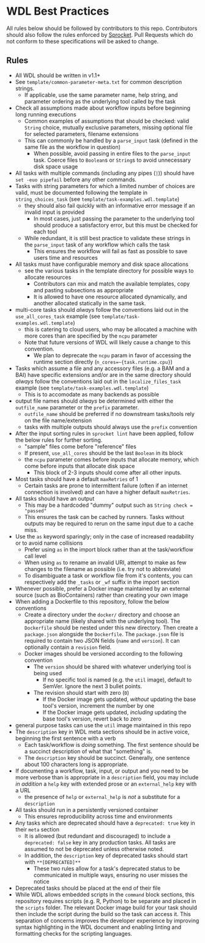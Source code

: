 # WDL Best Practices

All rules below should be followed by contributors to this repo. Contributors should also follow the rules enforced by [Sprocket](https://sprocket.bio/). Pull Requests which do not conform to these specifications will be asked to change.

## Rules

- All WDL should be written in v1.1+
- See `template/common-parameter-meta.txt` for common description strings.
  - If applicable, use the same parameter name, help string, and parameter ordering as the underlying tool called by the task
- Check all assumptions made about workflow inputs before beginning long running executions
  - Common examples of assumptions that should be checked: valid `String` choice, mutually exclusive parameters, missing optional file for selected parameters, filename extensions
  - This can commonly be handled by a `parse_input` task (defined in the same file as the workflow in question)
    - When possible, avoid passing in entire files to the `parse_input` task. Coerce files to `Boolean`s or `String`s to avoid unnecessary disk space usage
- All tasks with multiple commands (including any pipes (`|`)) should have `set -euo pipefail` before any other commands.
- Tasks with string parameters for which a limited number of choices are valid, must be documented following the template in `string_choices_task` (see `template/task-examples.wdl.template`)
  - they should also fail quickly with an informative error message if an invalid input is provided
    - In most cases, just passing the parameter to the underlying tool should produce a satisfactory error, but this must be checked for each tool
  - While redundant, it is still best practice to validate these strings in the `parse_input` task of any workflow which calls the task
    - This ensures the workflow will fail as fast as possible to save users time and resources
- All tasks must have configurable memory and disk space allocations
  - see the various tasks in the template directory for possible ways to allocate resources
    - Contributors can mix and match the available templates, copy and pasting subsections as appropriate
    - It is allowed to have one resource allocated dynamically, and another allocated statically in the same task.
- multi-core tasks should *always* follow the conventions laid out in the `use_all_cores_task` example (see `template/task-examples.wdl.template`)
  - this is catering to cloud users, who may be allocated a machine with more cores than are specified by the `ncpu` parameter
  - Note that future versions of WDL will likely cause a change to this convention.
    - We plan to deprecate the `ncpu` param in favor of accessing the runtime section directly (`n_cores=~{task.runtime.cpu}`)
- Tasks which assume a file and any accessory files (e.g. a BAM and a BAI) have specific extensions and/or are in the same directory should *always* follow the conventions laid out in the `localize_files_task` example (see `template/task-examples.wdl.template`)
  - This is to accomodate as many backends as possible
- output file names should *always* be determined with either the `outfile_name` parameter or the `prefix` parameter.
  - `outfile_name` should be preferred if no downstream tasks/tools rely on the file name/extension
  - tasks with multiple outputs should always use the `prefix` convention
- After the input sorting rules in `sprocket lint` have been applied, follow the below rules for further sorting.
  - "sample" files come before "reference" files
  - If present, `use_all_cores` should be the last `Boolean` in its block
  - the `ncpu` parameter comes before inputs that allocate memory, which come before inputs that allocate disk space
    - This block of 2-3 inputs should come after all other inputs.
- Most tasks should have a default `maxRetries` of 1
  - Certain tasks are prone to intermittent failure (often if an internet connection is involved) and can have a higher default `maxRetries`.
- All tasks should have an output
  - This may be a hardcoded "dummy" output such as `String check = "passed"`
  - This ensures the task can be cached by runners. Tasks without outputs may be required to rerun on the same input due to a cache miss.
- Use the `as` keyword sparingly; only in the case of increased readability or to avoid name collisions
  - Prefer using `as` in the import block rather than at the task/workflow call level
  - When using `as` to rename an invalid URI, attempt to make as few changes to the filename as possible (i.e. try not to abbreviate)
  - To disambiguate a task or workflow file from it's contents, you can respectively add the `_tasks` or `_wf` suffix in the import section
- Whenever possible, prefer a Docker image maintained by an external source (such as BioContainers) rather than creating your own image
- When adding a Dockerfile to this repository, follow the below conventions
  - Create a directory under the `docker/` directory and choose an appropriate name (likely shared with the underlying tool). The `Dockerfile` should be nested under this new directory. Then create a `package.json` alongside the `Dockerfile`. The `package.json` file is required to contain two JSON fields (`name` and `version`). It can optionally contain a `revision` field.
  - Docker images should be versioned according to the following convention
    - The `version` should be shared with whatever underlying tool is being used
      - If no specific tool is named (e.g. the `util` image), default to SemVer. Ignore the next 3 bullet points.
    - The revision should start with zero (`0`)
      - If the Docker image gets updated, *without* updating the base tool's version, increment the number by one
      - If the Docker image gets updated, *including* updating the base tool's version, revert back to zero
- general purpose tasks can use the `util` image maintained in this repo
- The `description` key in WDL meta sections should be in active voice, beginning the first sentence with a verb
  - Each task/workflow is _doing_ something. The first sentence should be a succinct description of what that "something" is.
  - The `description` key should be succinct. Generally, one sentence about 100 characters long is appropriate.
- If documenting a workflow, task, input, or output and you need to be more verbose than is appropriate in a `description` field, you may include _in addition_ a `help` key with extended prose or an `external_help` key with a URL
  - the presence of `help` or `external_help` is _not_ a substitute for a `description`
- All tasks should run in a persistently versioned container
  - This ensures reproducibility across time and environments
- Any tasks which are deprecated should have a `deprecated: true` key in their `meta` section
  - It is allowed (but redundant and discouraged) to include a `deprecated: false` key in any production tasks. All tasks are assumed to not be deprecated unless otherwise noted.
  - In addition, the `description` key of deprecated tasks should start with `**[DEPRECATED]**`
    - These two rules allow for a task's deprecated status to be communicated in multiple ways, ensuring no user misses the notice
- Deprecated tasks should be placed at the end of their file
- While WDL allows embedded scripts in the `command` block sections, this repository requires scripts (e.g. R, Python) to be separate and placed in the `scripts` folder. The relevant Docker image build for your task should then include the script during the build so the task can access it. This separation of concerns improves the developer experience by improving syntax highlighting in the WDL document and enabling linting and formatting checks for the scripting languages.